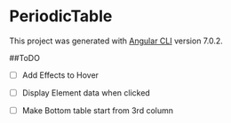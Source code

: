 # PeriodicTable

This project was generated with [Angular CLI](https://github.com/angular/angular-cli) version 7.0.2.

##ToDO

- [ ] Add Effects to Hover
- [ ] Display Element data when clicked
- [ ] Make Bottom table start from 3rd column


